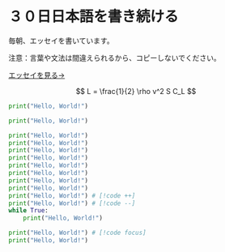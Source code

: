 # ３０日日本語を書き続ける

毎朝、エッセイを書いています。

注意：言葉や文法は間違えられるから、コピーしないでください。

[エッセイを見る→](/essays)

$$ 
L = \frac{1}{2} \rho v^2 S C_L
$$

```python
print("Hello, World!")
```
```python copy
print("Hello, World!")
```
```python {1}
print("Hello, World!")
print("Hello, World!")
print("Hello, World!")
print("Hello, World!")
print("Hello, World!")
print("Hello, World!")
print("Hello, World!")
print("Hello, World!")
print("Hello, World!") # [!code ++]
print("Hello, World!") # [!code --]
while True:
    print("Hello, World!")
```
```python
print("Hello, World!") # [!code focus]
print("Hello, World!")
```

